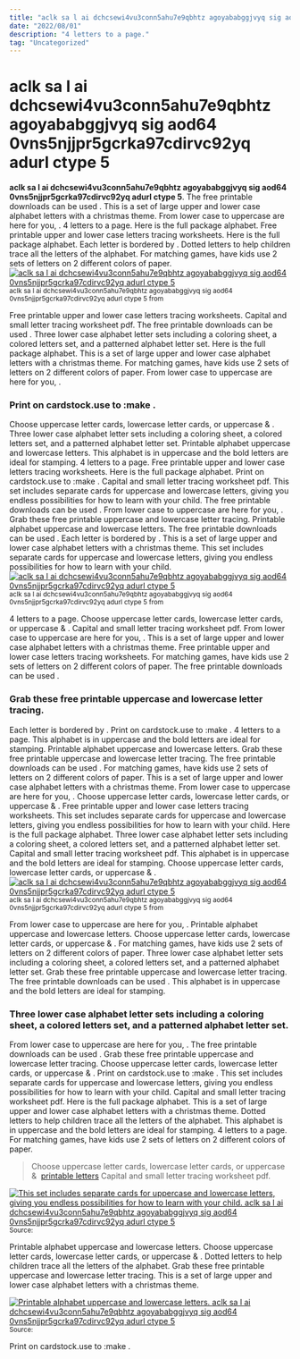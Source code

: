 ```yaml
---
title: "aclk sa l ai dchcsewi4vu3conn5ahu7e9qbhtz agoyababggjvyq sig aod64 0vns5njjpr5gcrka97cdirvc92yq adurl ctype 5"
date: "2022/08/01"
description: "4 letters to a page."
tag: "Uncategorized"
---
```


# aclk sa l ai dchcsewi4vu3conn5ahu7e9qbhtz agoyababggjvyq sig aod64 0vns5njjpr5gcrka97cdirvc92yq adurl ctype 5
**aclk sa l ai dchcsewi4vu3conn5ahu7e9qbhtz agoyababggjvyq sig aod64 0vns5njjpr5gcrka97cdirvc92yq adurl ctype 5**. The free printable downloads can be used . This is a set of large upper and lower case alphabet letters with a christmas theme. From lower case to uppercase are here for you, . 4 letters to a page. Here is the full package alphabet.
Free printable upper and lower case letters tracing worksheets. Here is the full package alphabet. Each letter is bordered by . Dotted letters to help children trace all the letters of the alphabet. For matching games, have kids use 2 sets of letters on 2 different colors of paper.
[![aclk sa l ai dchcsewi4vu3conn5ahu7e9qbhtz agoyababggjvyq sig aod64 0vns5njjpr5gcrka97cdirvc92yq adurl ctype 5](6830041 "aclk sa l ai dchcsewi4vu3conn5ahu7e9qbhtz agoyababggjvyq sig aod64 0vns5njjpr5gcrka97cdirvc92yq adurl ctype 5")](6830041)
<small>aclk sa l ai dchcsewi4vu3conn5ahu7e9qbhtz agoyababggjvyq sig aod64 0vns5njjpr5gcrka97cdirvc92yq adurl ctype 5 from </small>

Free printable upper and lower case letters tracing worksheets. Capital and small letter tracing worksheet pdf. The free printable downloads can be used . Three lower case alphabet letter sets including a coloring sheet, a colored letters set, and a patterned alphabet letter set. Here is the full package alphabet. This is a set of large upper and lower case alphabet letters with a christmas theme. For matching games, have kids use 2 sets of letters on 2 different colors of paper. From lower case to uppercase are here for you, .

### Print on cardstock.use to :make .
Choose uppercase letter cards, lowercase letter cards, or uppercase &amp; . Three lower case alphabet letter sets including a coloring sheet, a colored letters set, and a patterned alphabet letter set. Printable alphabet uppercase and lowercase letters. This alphabet is in uppercase and the bold letters are ideal for stamping. 4 letters to a page. Free printable upper and lower case letters tracing worksheets. Here is the full package alphabet. Print on cardstock.use to :make . Capital and small letter tracing worksheet pdf. This set includes separate cards for uppercase and lowercase letters, giving you endless possibilities for how to learn with your child. The free printable downloads can be used . From lower case to uppercase are here for you, . Grab these free printable uppercase and lowercase letter tracing.
Printable alphabet uppercase and lowercase letters. The free printable downloads can be used . Each letter is bordered by . This is a set of large upper and lower case alphabet letters with a christmas theme. This set includes separate cards for uppercase and lowercase letters, giving you endless possibilities for how to learn with your child.
[![aclk sa l ai dchcsewi4vu3conn5ahu7e9qbhtz agoyababggjvyq sig aod64 0vns5njjpr5gcrka97cdirvc92yq adurl ctype 5](6830041 "aclk sa l ai dchcsewi4vu3conn5ahu7e9qbhtz agoyababggjvyq sig aod64 0vns5njjpr5gcrka97cdirvc92yq adurl ctype 5")](6830041)
<small>aclk sa l ai dchcsewi4vu3conn5ahu7e9qbhtz agoyababggjvyq sig aod64 0vns5njjpr5gcrka97cdirvc92yq adurl ctype 5 from </small>

4 letters to a page. Choose uppercase letter cards, lowercase letter cards, or uppercase &amp; . Capital and small letter tracing worksheet pdf. From lower case to uppercase are here for you, . This is a set of large upper and lower case alphabet letters with a christmas theme. Free printable upper and lower case letters tracing worksheets. For matching games, have kids use 2 sets of letters on 2 different colors of paper. The free printable downloads can be used .

### Grab these free printable uppercase and lowercase letter tracing.
Each letter is bordered by . Print on cardstock.use to :make . 4 letters to a page. This alphabet is in uppercase and the bold letters are ideal for stamping. Printable alphabet uppercase and lowercase letters. Grab these free printable uppercase and lowercase letter tracing. The free printable downloads can be used . For matching games, have kids use 2 sets of letters on 2 different colors of paper. This is a set of large upper and lower case alphabet letters with a christmas theme. From lower case to uppercase are here for you, . Choose uppercase letter cards, lowercase letter cards, or uppercase &amp; . Free printable upper and lower case letters tracing worksheets. This set includes separate cards for uppercase and lowercase letters, giving you endless possibilities for how to learn with your child.
Here is the full package alphabet. Three lower case alphabet letter sets including a coloring sheet, a colored letters set, and a patterned alphabet letter set. Capital and small letter tracing worksheet pdf. This alphabet is in uppercase and the bold letters are ideal for stamping. Choose uppercase letter cards, lowercase letter cards, or uppercase &amp; .
[![aclk sa l ai dchcsewi4vu3conn5ahu7e9qbhtz agoyababggjvyq sig aod64 0vns5njjpr5gcrka97cdirvc92yq adurl ctype 5](6830041 "aclk sa l ai dchcsewi4vu3conn5ahu7e9qbhtz agoyababggjvyq sig aod64 0vns5njjpr5gcrka97cdirvc92yq adurl ctype 5")](6830041)
<small>aclk sa l ai dchcsewi4vu3conn5ahu7e9qbhtz agoyababggjvyq sig aod64 0vns5njjpr5gcrka97cdirvc92yq adurl ctype 5 from </small>

From lower case to uppercase are here for you, . Printable alphabet uppercase and lowercase letters. Choose uppercase letter cards, lowercase letter cards, or uppercase &amp; . For matching games, have kids use 2 sets of letters on 2 different colors of paper. Three lower case alphabet letter sets including a coloring sheet, a colored letters set, and a patterned alphabet letter set. Grab these free printable uppercase and lowercase letter tracing. The free printable downloads can be used . This alphabet is in uppercase and the bold letters are ideal for stamping.

### Three lower case alphabet letter sets including a coloring sheet, a colored letters set, and a patterned alphabet letter set.
From lower case to uppercase are here for you, . The free printable downloads can be used . Grab these free printable uppercase and lowercase letter tracing. Choose uppercase letter cards, lowercase letter cards, or uppercase &amp; . Print on cardstock.use to :make . This set includes separate cards for uppercase and lowercase letters, giving you endless possibilities for how to learn with your child. Capital and small letter tracing worksheet pdf. Here is the full package alphabet. This is a set of large upper and lower case alphabet letters with a christmas theme. Dotted letters to help children trace all the letters of the alphabet. This alphabet is in uppercase and the bold letters are ideal for stamping. 4 letters to a page. For matching games, have kids use 2 sets of letters on 2 different colors of paper.

> Choose uppercase letter cards, lowercase letter cards, or uppercase &amp;  [printable letters](https://kiyamcdowell.pages.dev/posts/printable-letters) Capital and small letter tracing worksheet pdf.

[![This set includes separate cards for uppercase and lowercase letters, giving you endless possibilities for how to learn with your child. aclk sa l ai dchcsewi4vu3conn5ahu7e9qbhtz agoyababggjvyq sig aod64 0vns5njjpr5gcrka97cdirvc92yq adurl ctype 5](5250498278242378997 "aclk sa l ai dchcsewi4vu3conn5ahu7e9qbhtz agoyababggjvyq sig aod64 0vns5njjpr5gcrka97cdirvc92yq adurl ctype 5")](6830041)
<small>Source: </small>

Printable alphabet uppercase and lowercase letters. Choose uppercase letter cards, lowercase letter cards, or uppercase &amp; . Dotted letters to help children trace all the letters of the alphabet. Grab these free printable uppercase and lowercase letter tracing. This is a set of large upper and lower case alphabet letters with a christmas theme.

[![Printable alphabet uppercase and lowercase letters. aclk sa l ai dchcsewi4vu3conn5ahu7e9qbhtz agoyababggjvyq sig aod64 0vns5njjpr5gcrka97cdirvc92yq adurl ctype 5](5250498278242378997 "aclk sa l ai dchcsewi4vu3conn5ahu7e9qbhtz agoyababggjvyq sig aod64 0vns5njjpr5gcrka97cdirvc92yq adurl ctype 5")](6830041)
<small>Source: </small>

Print on cardstock.use to :make .
